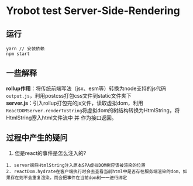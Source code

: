 # Yrobot test Server-Side-Rendering

## 运行
```
yarn // 安装依赖
npm start
```

## 一些解释  
__rollup作用__：将传统前端写法（jsx、esm等）转换为node支持的js代码`output.js`，利用postcss打包css文件到static文件夹下   
__server.js__：引入rollup打包完的js文件，读取虚拟dom，利用`ReactDOMServer.renderToString`将虚拟dom的树结构转换为HtmlString，将HtmlString塞入html文件流中 并 作为接口返回。 

## 过程中产生的疑问
1. 但是react的事件是怎么注入的?
```
1. server端将HtmlString注入原本SPA虚拟DOM树应该被渲染的位置  
2. reactDom.hydrate在客户端执行时会去查看当前html中是否存在服务端渲染的dom，如果存在则不会重复渲染，而会把事件在当前dom树一一进行绑定  
```